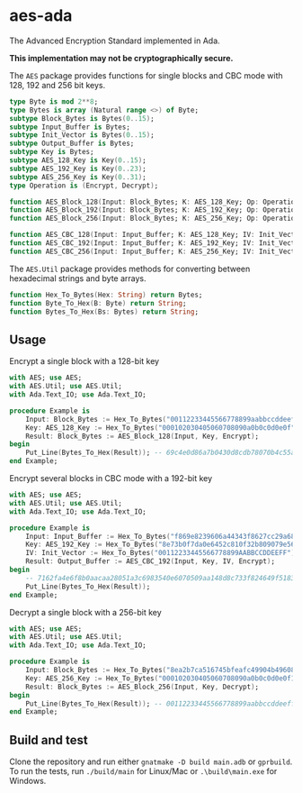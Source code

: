 # aes-ada

The Advanced Encryption Standard implemented in Ada.

**This implementation may not be cryptographically secure.**

The `AES` package provides functions for single blocks and CBC mode with 128, 192 and 256 bit keys.
```ada
type Byte is mod 2**8;
type Bytes is array (Natural range <>) of Byte;
subtype Block_Bytes is Bytes(0..15);
subtype Input_Buffer is Bytes;
subtype Init_Vector is Bytes(0..15);
subtype Output_Buffer is Bytes;
subtype Key is Bytes;
subtype AES_128_Key is Key(0..15);
subtype AES_192_Key is Key(0..23);
subtype AES_256_Key is Key(0..31);
type Operation is (Encrypt, Decrypt);

function AES_Block_128(Input: Block_Bytes; K: AES_128_Key; Op: Operation) return Block_Bytes;
function AES_Block_192(Input: Block_Bytes; K: AES_192_Key; Op: Operation) return Block_Bytes;
function AES_Block_256(Input: Block_Bytes; K: AES_256_Key; Op: Operation) return Block_Bytes;

function AES_CBC_128(Input: Input_Buffer; K: AES_128_Key; IV: Init_Vector; Op: Operation) return Output_Buffer;
function AES_CBC_192(Input: Input_Buffer; K: AES_192_Key; IV: Init_Vector; Op: Operation) return Output_Buffer;
function AES_CBC_256(Input: Input_Buffer; K: AES_256_Key; IV: Init_Vector; Op: Operation) return Output_Buffer;
```

The `AES.Util` package provides methods for converting between hexadecimal strings and byte arrays. 
```ada
function Hex_To_Bytes(Hex: String) return Bytes;
function Byte_To_Hex(B: Byte) return String;
function Bytes_To_Hex(Bs: Bytes) return String;
```

## Usage
Encrypt a single block with a 128-bit key
```ada
with AES; use AES;
with AES.Util; use AES.Util;
with Ada.Text_IO; use Ada.Text_IO;

procedure Example is
    Input: Block_Bytes := Hex_To_Bytes("00112233445566778899aabbccddeeff");
    Key: AES_128_Key := Hex_To_Bytes("000102030405060708090a0b0c0d0e0f");
    Result: Block_Bytes := AES_Block_128(Input, Key, Encrypt);
begin
    Put_Line(Bytes_To_Hex(Result)); -- 69c4e0d86a7b0430d8cdb78070b4c55a
end Example;
```

Encrypt several blocks in CBC mode with a 192-bit key
```ada
with AES; use AES;
with AES.Util; use AES.Util;
with Ada.Text_IO; use Ada.Text_IO;

procedure Example is
    Input: Input_Buffer := Hex_To_Bytes("f869e8239606a44343f8627cc29a683bd0f431ab80f7121a1a74cb9056d614c5");
    Key: AES_192_Key := Hex_To_Bytes("8e73b0f7da0e6452c810f32b809079e562f8ead2522c6b7b");
    IV: Init_Vector := Hex_To_Bytes("00112233445566778899AABBCCDDEEFF");
    Result: Output_Buffer := AES_CBC_192(Input, Key, IV, Encrypt);
begin
    -- 7162fa4e6f8b0aacaa28051a3c6983540e6070509aa148d8c733f824649f5183
    Put_Line(Bytes_To_Hex(Result));
end Example;
```

Decrypt a single block with a 256-bit key
```ada
with AES; use AES;
with AES.Util; use AES.Util;
with Ada.Text_IO; use Ada.Text_IO;

procedure Example is
    Input: Block_Bytes := Hex_To_Bytes("8ea2b7ca516745bfeafc49904b496089");
    Key: AES_256_Key := Hex_To_Bytes("000102030405060708090a0b0c0d0e0f101112131415161718191a1b1c1d1e1f");
    Result: Block_Bytes := AES_Block_256(Input, Key, Decrypt);
begin
    Put_Line(Bytes_To_Hex(Result)); -- 00112233445566778899aabbccddeeff
end Example;
```

## Build and test
Clone the repository and run either `gnatmake -D build main.adb` or `gprbuild`. To run the tests, run `./build/main` for Linux/Mac or `.\build\main.exe` for Windows.

